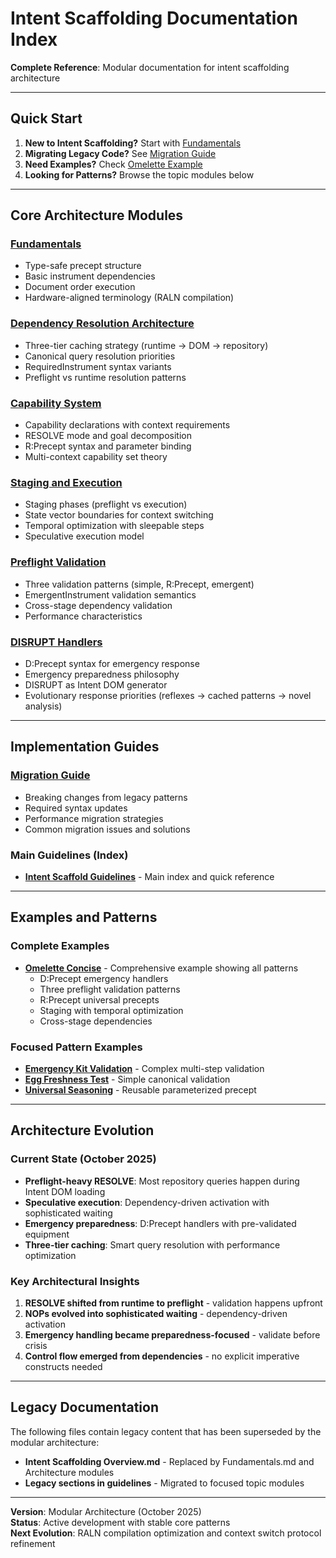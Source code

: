 # Intent Scaffolding Documentation Index

**Complete Reference**: Modular documentation for intent scaffolding architecture

---

## Quick Start

1. **New to Intent Scaffolding?** Start with [Fundamentals](./fundamentals.md)
2. **Migrating Legacy Code?** See [Migration Guide](./migration_guide.md)  
3. **Need Examples?** Check [Omelette Example](./examples/omelette_concise.xml)
4. **Looking for Patterns?** Browse the topic modules below

---

## Core Architecture Modules

### **[Fundamentals](./fundamentals.md)**
- Type-safe precept structure
- Basic instrument dependencies  
- Document order execution
- Hardware-aligned terminology (RALN compilation)

### **[Dependency Resolution Architecture](./dependency_resolution_architecture.md)**
- Three-tier caching strategy (runtime → DOM → repository)
- Canonical query resolution priorities
- RequiredInstrument syntax variants
- Preflight vs runtime resolution patterns

### **[Capability System](./capability_system.md)**
- Capability declarations with context requirements
- RESOLVE mode and goal decomposition
- R:Precept syntax and parameter binding
- Multi-context capability set theory

### **[Staging and Execution](./staging_and_execution.md)**
- Staging phases (preflight vs execution)
- State vector boundaries for context switching
- Temporal optimization with sleepable steps
- Speculative execution model

### **[Preflight Validation](./preflight_validation.md)**
- Three validation patterns (simple, R:Precept, emergent)
- EmergentInstrument validation semantics
- Cross-stage dependency validation
- Performance characteristics

### **[DISRUPT Handlers](./disrupt_handlers.md)**
- D:Precept syntax for emergency response
- Emergency preparedness philosophy
- DISRUPT as Intent DOM generator
- Evolutionary response priorities (reflexes → cached patterns → novel analysis)

---

## Implementation Guides

### **[Migration Guide](./migration_guide.md)**
- Breaking changes from legacy patterns
- Required syntax updates
- Performance migration strategies
- Common migration issues and solutions

### **Main Guidelines (Index)**
- **[Intent Scaffold Guidelines](./intent_scaffold_guidelines.md)** - Main index and quick reference

---

## Examples and Patterns

### **Complete Examples**
- **[Omelette Concise](./examples/omelette_concise.xml)** - Comprehensive example showing all patterns
  - D:Precept emergency handlers
  - Three preflight validation patterns
  - R:Precept universal precepts
  - Staging with temporal optimization
  - Cross-stage dependencies

### **Focused Pattern Examples**
- **[Emergency Kit Validation](./examples/validate_emergency_kit.xml)** - Complex multi-step validation
- **[Egg Freshness Test](./examples/test_egg_freshness.xml)** - Simple canonical validation
- **[Universal Seasoning](./examples/season_food.xml)** - Reusable parameterized precept

---

## Architecture Evolution

### **Current State (October 2025)**
- **Preflight-heavy RESOLVE**: Most repository queries happen during Intent DOM loading
- **Speculative execution**: Dependency-driven activation with sophisticated waiting
- **Emergency preparedness**: D:Precept handlers with pre-validated equipment
- **Three-tier caching**: Smart query resolution with performance optimization

### **Key Architectural Insights**
1. **RESOLVE shifted from runtime to preflight** - validation happens upfront
2. **NOPs evolved into sophisticated waiting** - dependency-driven activation
3. **Emergency handling became preparedness-focused** - validate before crisis
4. **Control flow emerged from dependencies** - no explicit imperative constructs needed

---

## Legacy Documentation

The following files contain legacy content that has been superseded by the modular architecture:

- **Intent Scaffolding Overview.md** - Replaced by Fundamentals.md and Architecture modules
- **Legacy sections in guidelines** - Migrated to focused topic modules

---

**Version**: Modular Architecture (October 2025)  
**Status**: Active development with stable core patterns  
**Next Evolution**: RALN compilation optimization and context switch protocol refinement
